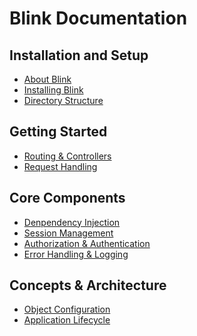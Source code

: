 Blink Documentation
===================


Installation and Setup
----------------------

* [About Blink](1-1-about-blink.md)
* [Installing Blink](1-2-installing.md)
* [Directory Structure](1-3-directory-structure.md)

Getting Started
---------------

* [Routing & Controllers](2-1-routing-and-controllers.md)
* [Request Handling](2-2-request-handling.md)


Core Components
---------------

* [Denpendency Injection](3-1-dependency-injection.md)
* [Session Management](3-2-session.md)
* [Authorization & Authentication](3-3-authentication.md)
* [Error Handling & Logging](3-4-error-and-logging.md)


Concepts & Architecture
-----------------------

* [Object Configuration](4-1-properties-and-configurations.md)
* [Application Lifecycle](4-2-lifecycle.md)
